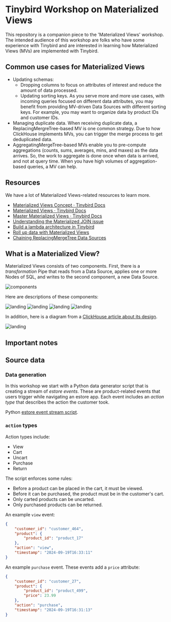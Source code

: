 # Tinybird Workshop on Materialized Views

This repository is a companion piece to the 'Materialized Views' workshop. The intended audience of this workshop are folks who have some experience with Tinybird and are interested in learning how Materialized Views (MVs) are implemented with Tinybird.

## Common use cases for Materialized Views

* Updating schemas:
  * Dropping columns to focus on attributes of interest and reduce the amount of data processed.
  * Updating sorting keys. As you serve more and more use cases, with incoming queries focused on different data attributes, you may benefit from providing MV-driven Data Sources with different sorting keys. For example, you may want to organize data by product IDs and customer IDs. 
* Managing duplicate data. When receiving duplicate data, a ReplacingMergreTree-based MV is one common strategy. Due to how ClickHouse implements MVs, you can trigger the merge process to get deduplicated data.
* AggregatingMergeTree-based MVs enable you to pre-compute aggregations (counts, sums, averages, mins, and maxes) as the data arrives. So, the work to aggregate is done once when data is arrived, and not at query time. When you have high volumes of aggregation-based queries, a MV can help. 

## Resources

We have a lot of Materialized Views-related resources to learn more. 

* [Materialized Views Concept · Tinybird Docs](https://www.tinybird.co/docs/concepts/materialized-views)
* [Materialized Views · Tinybird Docs](https://www.tinybird.co/docs/publish/materialized-views)
* [Master Materialized Views · Tinybird Docs](https://www.tinybird.co/docs/guides/publishing-data/master-materialized-views)
* [Understanding the Materialized JOIN issue](https://www.tinybird.co/docs/guides/optimizations/opt201-fix-mistakes#5-are-you-joining-two-or-more-data-sources)
* [Build a lambda architecture in Tinybird](https://www.tinybird.co/docs/guides/querying-data/lambda-architecture)
* [Roll up data with Materialized Views](https://www.tinybird.co/blog-posts/roll-up-data-with-materialized-views) 
* [Chaining ReplacingMergeTree Data Sources](https://github.com/tinybirdco/replacingmergetreemvstrap?tab=readme-ov-file)

## What is a Materialized View?

Materialized Views consists of two components. First, there is a *transformation* Pipe that reads from a Data Source, applies one or more Nodes of SQL, and writes to the second component, a new Data Source. 

![components](images/MV_components_sticks.png)

Here are descriptions of these components:

![landing](images/data_source_landing.png)
![landing](images/transformation_pipe.png)
![landing](images/data_source_mv.png)
![landing](images/publishing_pipes.png)

In addition, here is a diagram from a [ClickHouse article about its design](https://www.vldb.org/pvldb/vol17/p3731-schulze.pdf).

![landing](images/clickhouse-mv-aggregating-merges.png)




## Important notes


## Source data

### Data generation

In this workshop we start with a Python data generator script that is creating a stream of *estore events*. These are product-related events that users trigger while navigating an estore app. Each event includes an *action type* that describes the action the customer took. 

Python [estore event stream script](https://github.com/tinybirdco/materialized-views-workshop/blob/main/data-gen/estore-event-stream.py).

### `action` types

Action types include:

* View
* Cart
* Uncart
* Purchase 
* Return

The script enforces some rules:
* Before a product can be placed in the cart, it must be viewed. 
* Before it can be purchased, the product must be in the customer's cart. 
* Only carted products can be uncarted. 
* Only purchased products can be returned.

An example `view` event: 

```json
{
    "customer_id": "customer_464",
    "product": {
        "product_id": "product_17"
    },
    "action": "view",
    "timestamp": "2024-09-19T16:33:11"
}
```

An example `purchase` event. These events add a `price` attribute: 

```json
{
    "customer_id": "customer_27",
    "product": {
        "product_id": "product_499",
        "price": 23.99
    },
    "action": "purchase",
    "timestamp": "2024-09-19T16:31:13"
}
```
